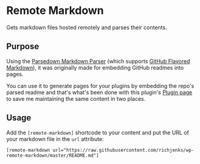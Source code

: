# Remote Markdown

Gets markdown files hosted remotely and parses their contents.

## Purpose

Using the [Parsedown Markdown Parser](http://parsedown.org/) (which supports [GitHub Flavored Markdown](https://help.github.com/articles/github-flavored-markdown)), it was originally made for embedding GitHub readmes into pages.

You can use it to generate pages for your plugins by embedding the repo's parsed readme and that's what's been done with this plugin's [Plugin page](https://richjenks.com/dev/wp/remote-markdown/) to save me maintaining the same content in two places.

## Usage

Add the `[remote-markdown]` shortcode to your content and put the URL of your markdown file in the `url` attribute:

```
[remote-markdown url="https://raw.githubusercontent.com/richjenks/wp-remote-markdown/master/README.md"]
```
